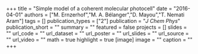 +++
title = "Simple model of a coherent molecular photocell"
date = "2016-04-01"
authors = ["M. Ernzerhof","M. A. Bélanger","D. Mayou","T. Nemati Aram"]
tags = []
publication_types = ["2"]
publication = "_J Chem Phys_"
publication_short = ""
summary = ""
featured = false
projects = []
slides = ""
url_code = ""
url_dataset = ""
url_poster = ""
url_slides = ""
url_source = ""
url_video = ""
math = true
highlight = true
[image]
image = ""
caption = ""
+++

